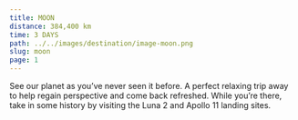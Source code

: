```yaml
---
title: MOON
distance: 384,400 km
time: 3 DAYS
path: ../../images/destination/image-moon.png
slug: moon
page: 1
---
```


See our planet as you’ve never seen it before. A perfect relaxing trip away to help regain perspective and come back refreshed. While you’re there, take in some history by visiting the Luna 2 and Apollo 11 landing sites.
